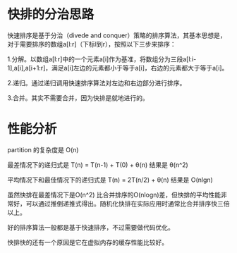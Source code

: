 # 快排的分治思路

快速排序是基于分治（divede and conquer）策略的排序算法，其基本思想是，对于需要排序的数组a[l:r]（下标l到r），按照以下三步来排序：

1.分解。以数组a[l:r]中的一个元素a[i]作为基准，将数组分为三段a[l:i-1],a[i],a[i+1:r]，满足a[i]左边的元素都小于等于a[i]，右边的元素都大于等于a[i]。

2.递归。通过递归调用快速排序算法对左边和右边部分进行排序。

3.合并。其实不需要合并，因为快排是就地进行的。

# 性能分析

partition 的复杂度是 O(n)

最差情况下的递归式是 T(n) = T(n-1) + T(0) + θ(n)  结果是 θ(n^2)

平均情况下和最佳情况下的递归式是 T(n) = 2T(n/2) + θ(n) 结果是 O(nlgn)

虽然快排在最差情况下是O(n^2) 比合并排序的O(nlogn)差，但快排的平均性能非常好，可以通过推倒递推式得出。随机化快排在实际应用时通常比合并排序快三倍以上。

好的排序算法一般都是基于快速排序，不过需要做代码优化。

快排快的还有一个原因是它在虚拟内存的缓存性能比较好。
